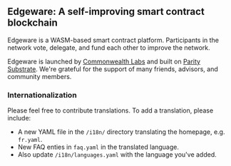 ## Edgeware: A self-improving smart contract blockchain

Edgeware is a WASM-based smart contract platform. Participants in the
network vote, delegate, and fund each other to improve the network.

Edgeware is launched by [Commonwealth Labs](https://commonwealth.im/)
and built on [Parity Substrate](https://www.parity.io/substrate/).
We're grateful for the support of many friends, advisors, and community
members.

### Internationalization

Please feel free to contribute translations. To add a translation, please
include:

- A new YAML file in the `/i18n/` directory translating the homepage,
  e.g. `fr.yaml`.
- New FAQ enties in `faq.yaml` in the translated language.
- Also update `/i18n/languages.yaml` with the language you've added.
